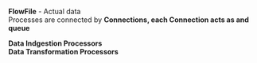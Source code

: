 
<b>FlowFile</b> - Actual data   
Processes are connected by <b>Connections</be>, each Connection acts as and queue  

Data Indgestion Processors  
Data Transformation Processors  
